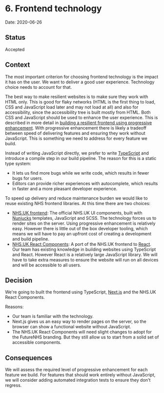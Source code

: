 # 6. Frontend technology

Date: 2020-06-26

## Status

Accepted

## Context

The most important criterion for choosing frontend technology is the impact it has on the user. We want to deliver a good user experience. Technology choice needs to account for that.

The best way to make resilient websites is to make sure they work with HTML only. This is good for flaky networks (HTML is the first thing to load, CSS and JavaScript load later and may not load at all) and also for accessibility, since the accessibility tree is built mostly from HTML. Both CSS and JavaScript should be used to enhance the user experience. This is described in more detail in [building a resilient frontend using progressive enhancement](https://www.gov.uk/service-manual/technology/using-progressive-enhancement). With progressive enhancement there is likely a tradeoff between speed of delivering features and ensuring they work without JavaScript. This is something we need to address for every feature we build.

Instead of writing JavaScript directly, we prefer to write [TypeScript](https://www.typescriptlang.org/) and introduce a compile step in our build pipeline. The reason for this is a static type system:

- It lets us find more bugs while we write code, which results in fewer bugs for users.
- Editors can provide richer experiences with autocomplete, which results in faster and a more pleasant developer experience.

To speed up delivery and reduce maintenance burden we would like to reuse existing NHS frontend libraries. At this time there are two choices:

- [NHS.UK frontend](https://github.com/nhsuk/nhsuk-frontend): The official NHS.UK UI components, built with [Nunjucks](https://mozilla.github.io/nunjucks/) templates, JavaScript and SCSS. The technology forces us to render sites on the server. Using progressive enhancement is relatively easy. However there is little out of the box developer tooling, which means we will have to pay an upfront cost of creating a development and build pipeline.
- [NHS.UK React Components](https://github.com/NHSDigital/nhsuk-react-components): A port of the NHS.UK frontend to [React](https://reactjs.org/). Our team has existing knowledge in building websites using TypeScript and React. However React is a relatively large JavaScript library. We will have to take extra measures to ensure the website will run on all devices and will be accessible to all users.

## Decision

We're going to built the frontend using TypeScript, [Next.js](https://nextjs.org/) and the NHS.UK React Components.

Reasons:

- Our team is familiar with the technology.
- Next.js gives us an easy way to render pages on the server, so the browser can show a functional website without JavaScript.
- The NHS.UK React Components will need slight changes to adopt for the FutureNHS branding. But they still allow us to start from a solid set of accessible components.

## Consequences

We will assess the required level of progressive enhancement for each feature we build. For features that should work entirely without JavaScript, we will consider adding automated integration tests to ensure they don't regress.
